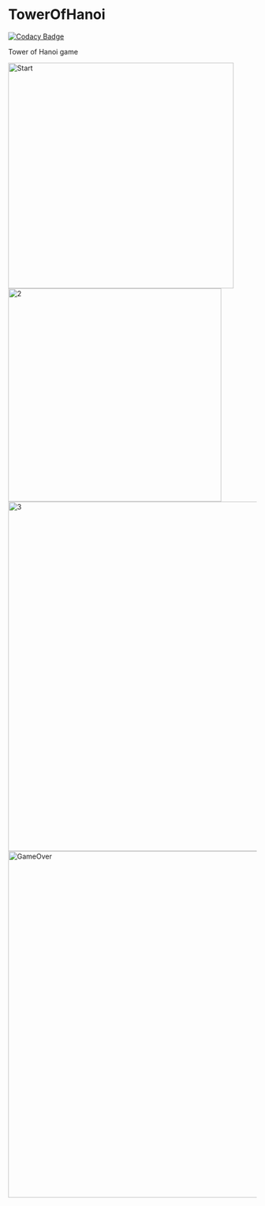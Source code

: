 # TowerOfHanoi

[![Codacy Badge](https://api.codacy.com/project/badge/Grade/c35d1910a6e847ef97c9f810b77060e1)](https://app.codacy.com/app/Kasperr93/TowerOfHanoi?utm_source=github.com&utm_medium=referral&utm_content=Kasperr93/TowerOfHanoi&utm_campaign=Badge_Grade_Dashboard)

Tower of Hanoi game

<img width="457" alt="Start" src="https://user-images.githubusercontent.com/26023953/54292664-e2033d80-45ae-11e9-9e20-1539286c24b7.png">
<img width="432" alt="2" src="https://user-images.githubusercontent.com/26023953/54292663-e2033d80-45ae-11e9-96ec-1a4b7fc5882a.png">
<img width="708" alt="3" src="https://user-images.githubusercontent.com/26023953/54292661-e2033d80-45ae-11e9-9771-0bd46914df56.png">
<img width="702" alt="GameOver" src="https://user-images.githubusercontent.com/26023953/54292660-e2033d80-45ae-11e9-8051-afa7df7ba849.png">
